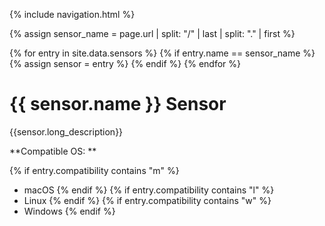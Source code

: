 {% include navigation.html %}

{% assign sensor_name = page.url | split: "/" | last | split: "." | first %}  

{% for entry in site.data.sensors %}
    {% if entry.name == sensor_name %}
        {% assign sensor = entry %}
    {% endif %}
{% endfor %}

# {{ sensor.name }} Sensor

{{sensor.long_description}}

**Compatible OS: **

{% if entry.compatibility contains "m" %}
* macOS
{% endif %}
{% if entry.compatibility contains "l" %}
* Linux
{% endif %}
{% if entry.compatibility contains "w" %}
* Windows
{% endif %}
